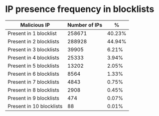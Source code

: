 # IP presence frequency in blocklists
| Malicious IP | Number of IPs | % |
|----|----|----|
| Present in 1 blocklist | 258671 | 40.23% |
| Present in 2 blocklists | 288928 | 44.94% |
| Present in 3 blocklists | 39905 | 6.21% |
| Present in 4 blocklists | 25333 | 3.94% |
| Present in 5 blocklists | 13202 | 2.05% |
| Present in 6 blocklists | 8564 | 1.33% |
| Present in 7 blocklists | 4843 | 0.75% |
| Present in 8 blocklists | 2908 | 0.45% |
| Present in 9 blocklists | 474 | 0.07% |
| Present in 10 blocklists | 88 | 0.01% |

